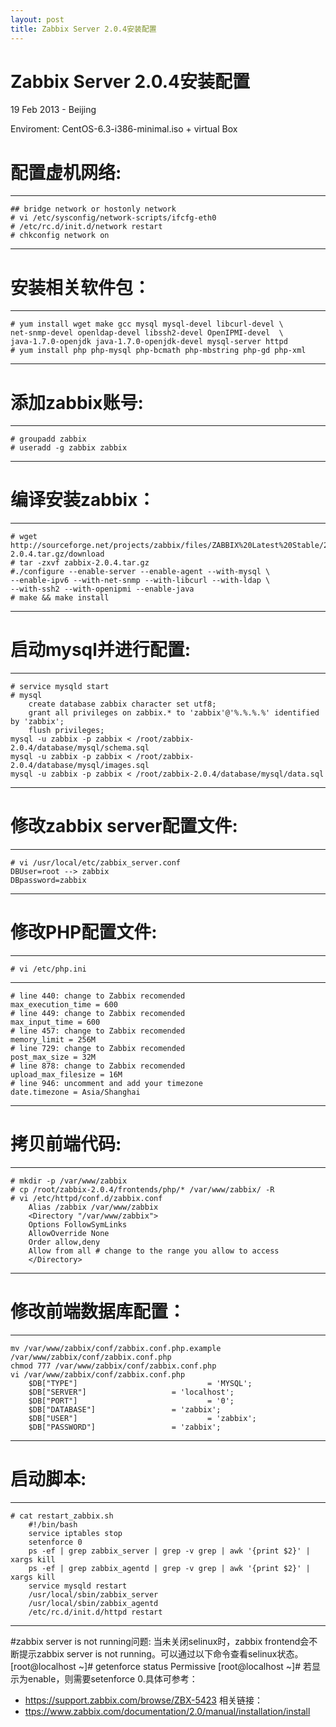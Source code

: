 ```yaml
---
layout: post
title: Zabbix Server 2.0.4安装配置
---
```


Zabbix Server 2.0.4安装配置
========================
19 Feb 2013 - Beijing


Enviroment: CentOS-6.3-i386-minimal.iso + virtual Box

# 配置虚机网络:
************************************************	
	## bridge network or hostonly network
	# vi /etc/sysconfig/network-scripts/ifcfg-eth0
	# /etc/rc.d/init.d/network restart
	# chkconfig network on
************************************************

# 安装相关软件包：	
************************************************	
	# yum install wget make gcc mysql mysql-devel libcurl-devel \
	net-snmp-devel openldap-devel libssh2-devel OpenIPMI-devel  \
	java-1.7.0-openjdk java-1.7.0-openjdk-devel mysql-server httpd
	# yum install php php-mysql php-bcmath php-mbstring php-gd php-xml
************************************************

# 添加zabbix账号:
************************************************	
	# groupadd zabbix
	# useradd -g zabbix zabbix
************************************************

# 编译安装zabbix：
************************************************	
	# wget http://sourceforge.net/projects/zabbix/files/ZABBIX%20Latest%20Stable/2.0.4/zabbix-2.0.4.tar.gz/download
	# tar -zxvf zabbix-2.0.4.tar.gz
	#./configure --enable-server --enable-agent --with-mysql \
	--enable-ipv6 --with-net-snmp --with-libcurl --with-ldap \
	--with-ssh2 --with-openipmi --enable-java
	# make && make install
************************************************

# 启动mysql并进行配置:
************************************************	
	# service mysqld start
	# mysql
		create database zabbix character set utf8;
		grant all privileges on zabbix.* to 'zabbix'@'%.%.%.%' identified by 'zabbix';
		flush privileges;
	mysql -u zabbix -p zabbix < /root/zabbix-2.0.4/database/mysql/schema.sql
	mysql -u zabbix -p zabbix < /root/zabbix-2.0.4/database/mysql/images.sql
	mysql -u zabbix -p zabbix < /root/zabbix-2.0.4/database/mysql/data.sql
************************************************

# 修改zabbix server配置文件:
************************************************	
	# vi /usr/local/etc/zabbix_server.conf
	DBUser=root --> zabbix
	DBpassword=zabbix
************************************************

# 修改PHP配置文件:
************************************************	
	# vi /etc/php.ini
************************************************
	# line 440: change to Zabbix recomended
	max_execution_time = 600
	# line 449: change to Zabbix recomended
	max_input_time = 600
	# line 457: change to Zabbix recomended
	memory_limit = 256M
	# line 729: change to Zabbix recomended
	post_max_size = 32M
	# line 878: change to Zabbix recomended
	upload_max_filesize = 16M
	# line 946: uncomment and add your timezone
	date.timezone = Asia/Shanghai
************************************************

# 拷贝前端代码:
************************************************	
	# mkdir -p /var/www/zabbix
	# cp /root/zabbix-2.0.4/frontends/php/* /var/www/zabbix/ -R
	# vi /etc/httpd/conf.d/zabbix.conf
		Alias /zabbix /var/www/zabbix
		<Directory "/var/www/zabbix">
		Options FollowSymLinks
		AllowOverride None
		Order allow,deny
		Allow from all # change to the range you allow to access
		</Directory>
************************************************

# 修改前端数据库配置：
************************************************	
	mv /var/www/zabbix/conf/zabbix.conf.php.example /var/www/zabbix/conf/zabbix.conf.php
	chmod 777 /var/www/zabbix/conf/zabbix.conf.php
	vi /var/www/zabbix/conf/zabbix.conf.php
		$DB["TYPE"]                             = 'MYSQL';
		$DB["SERVER"]                   = 'localhost';
		$DB["PORT"]                             = '0';
		$DB["DATABASE"]                 = 'zabbix';
		$DB["USER"]                             = 'zabbix';
		$DB["PASSWORD"]                 = 'zabbix';
************************************************

# 启动脚本:
************************************************	
	# cat restart_zabbix.sh
		#!/bin/bash
		service iptables stop
		setenforce 0
		ps -ef | grep zabbix_server | grep -v grep | awk '{print $2}' | xargs kill 
		ps -ef | grep zabbix_agentd | grep -v grep | awk '{print $2}' | xargs kill
		service mysqld restart
		/usr/local/sbin/zabbix_server
		/usr/local/sbin/zabbix_agentd
		/etc/rc.d/init.d/httpd restart
************************************************	

#zabbix server is not running问题:
当未关闭selinux时，zabbix frontend会不断提示zabbix server is not running。可以通过以下命令查看selinux状态。
	[root@localhost ~]# getenforce status
	Permissive
	[root@localhost ~]# 
若显示为enable，则需要setenforce 0.具体可参考：

+ <https://support.zabbix.com/browse/ZBX-5423>
相关链接：
+ <ttps://www.zabbix.com/documentation/2.0/manual/installation/install>
